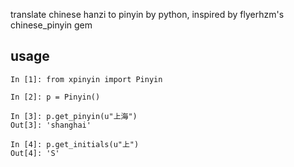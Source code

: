 translate chinese hanzi to pinyin by python, inspired by flyerhzm's chinese_pinyin gem

## usage

    In [1]: from xpinyin import Pinyin
    
    In [2]: p = Pinyin()
    
    In [3]: p.get_pinyin(u"上海")
    Out[3]: 'shanghai'
    
    In [4]: p.get_initials(u"上")
    Out[4]: 'S'

